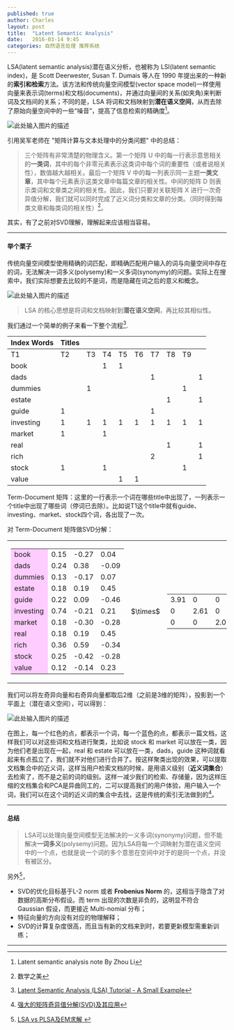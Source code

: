 ```yaml
---
published: true
author: Charles
layout: post
title:  "Latent Semantic Analysis"
date:   2016-03-14 9:45
categories: 自然语言处理 推荐系统
---
```


LSA(latent semantic analysis)潜在语义分析，也被称为 LSI(latent semantic index)，是 Scott Deerwester, Susan T. Dumais 等人在 1990 年提出来的一种新的**索引和检索**方法。该方法和传统向量空间模型(vector space model)一样使用向量来表示词(terms)和文档(documents)，并通过向量间的关系(如夹角)来判断词及文档间的关系；不同的是，LSA 将词和文档映射到**潜在语义空间**，从而去除了原始向量空间中的一些“噪音”，提高了信息检索的精确度[^1]。

![此处输入图片的描述][1]

引用吴军老师在 "矩阵计算与文本处理中的分类问题" 中的总结：

> 三个矩阵有非常清楚的物理含义。第一个矩阵 U 中的每一行表示意思相关的**一类词**，其中的每个非零元素表示这类词中每个词的重要性（或者说相关性），数值越大越相关。最后一个矩阵 V 中的每一列表示同一主题**一类文章**，其中每个元素表示这类文章中每篇文章的相关性。中间的矩阵 D 则表示类词和文章类之间的相关性。因此，我们只要对关联矩阵 X 进行一次奇异值分解，我们就可以同时完成了近义词分类和文章的分类。（同时得到每类文章和每类词的相关性）[^2]。

其实，有了之前对SVD理解，理解起来应该相当容易。

----------

#### 举个栗子
传统向量空间模型使用精确的词匹配，即精确匹配用户输入的词与向量空间中存在的词，无法解决一词多义(polysemy)和一义多词(synonymy)的问题。实际上在搜索中，我们实际想要去比较的不是词，而是隐藏在词之后的意义和概念。

![此处输入图片的描述][2]

> LSA 的核心思想是将词和文档映射到**潜在语义空间**，再比较其相似性。

我们通过一个简单的例子来看一下整个流程[^3].

| Index Words | Titles |    |    |    |    |    |    |    |   |
|-------------|--------|----|----|----|----|----|----|----|---|
| T1          | T2     | T3 | T4 | T5 | T6 | T7 | T8 | T9 |   |
| book        |        |    | 1  | 1  |    |    |    |    |   |
| dads        |        |    |    |    |    | 1  |    |    | 1 |
| dummies     |        | 1  |    |    |    |    |    | 1  |   |
| estate      |        |    |    |    |    |    | 1  |    | 1 |
| guide       | 1      |    |    |    |    | 1  |    |    |   |
| investing   | 1      | 1  | 1  | 1  | 1  | 1  | 1  | 1  | 1 |
| market      | 1      |    | 1  |    |    |    |    |    |   |
| real        |        |    |    |    |    |    | 1  |    | 1 |
| rich        |        |    |    |    |    | 2  |    |    | 1 |
| stock       | 1      |    | 1  |    |    |    |    | 1  |   |
| value       |        |    |    | 1  | 1  |    |    |    |   |

Term-Document 矩阵：这里的一行表示一个词在哪些title中出现了，一列表示一个title中出现了哪些词（停词已去除）。比如说T1这个title中就有guide、investing、market、stock四个词，各出现了一次。

对 Term-Document 矩阵做SVD分解：

<table>
    <tbody>
        <tr>
            <td class="noborder">
                <table>
                    <tbody>
                        <tr>
                            <td bgcolor="#ffccff">book</td>
                            <td>0.15</td>
                            <td>-0.27</td>
                            <td>0.04</td>
                        </tr>
                        <tr>
                            <td bgcolor="#ffccff">dads</td>
                            <td>0.24</td>
                            <td>0.38</td>
                            <td>-0.09</td>
                        </tr>
                        <tr>
                            <td bgcolor="#ffccff">dummies</td>
                            <td>0.13</td>
                            <td>-0.17</td>
                            <td>0.07</td>
                        </tr>
                        <tr>
                            <td bgcolor="#ffccff">estate</td>
                            <td>0.18</td>
                            <td>0.19</td>
                            <td>0.45</td>
                        </tr>
                        <tr>
                            <td bgcolor="#ffccff">guide</td>
                            <td>0.22</td>
                            <td>0.09</td>
                            <td>-0.46</td>
                        </tr>
                        <tr>
                            <td bgcolor="#ffccff">investing</td>
                            <td>0.74</td>
                            <td>-0.21</td>
                            <td>0.21</td>
                        </tr>
                        <tr>
                            <td bgcolor="#ffccff">market</td>
                            <td>0.18</td>
                            <td>-0.30</td>
                            <td>-0.28</td>
                        </tr>
                        <tr>
                            <td bgcolor="#ffccff">real</td>
                            <td>0.18</td>
                            <td>0.19</td>
                            <td>0.45</td>
                        </tr>
                        <tr>
                            <td bgcolor="#ffccff">rich</td>
                            <td>0.36</td>
                            <td>0.59</td>
                            <td>-0.34</td>
                        </tr>
                        <tr>
                            <td bgcolor="#ffccff">stock</td>
                            <td>0.25</td>
                            <td>-0.42</td>
                            <td>-0.28</td>
                        </tr>
                        <tr>
                            <td bgcolor="#ffccff">value</td>
                            <td>0.12</td>
                            <td>-0.14</td>
                            <td>0.23</td>
                        </tr>
                    </tbody>
                </table>
            </td>
            <td valign="middle" class="noborder">$\times$</td>
            <td valign="middle" class="noborder">
                <table>
                    <tbody>
                        <tr>
                            <td>3.91</td>
                            <td>0</td>
                            <td>0</td>
                        </tr>
                        <tr>
                            <td>0</td>
                            <td>2.61</td>
                            <td>0</td>
                        </tr>
                        <tr>
                            <td>0</td>
                            <td>0</td>
                            <td>2.00</td>
                        </tr>
                    </tbody>
                </table>
            </td>
            <td valign="middle" class="noborder">$\times$</td>
            <td valign="middle" class="noborder">
                <table>
                    <tbody>
                        <tr bgcolor="#00ccff">
                            <td>T1</td>
                            <td>T2</td>
                            <td>T3</td>
                            <td>T4</td>
                            <td>T5</td>
                            <td>T6</td>
                            <td>T7</td>
                            <td>T8</td>
                            <td>T9</td>
                        </tr>
                        <tr>
                            <td>0.35</td>
                            <td>0.22</td>
                            <td>0.34</td>
                            <td>0.26</td>
                            <td>0.22</td>
                            <td>0.49</td>
                            <td>0.28</td>
                            <td>0.29</td>
                            <td>0.44</td>
                        </tr>
                        <tr>
                            <td>-0.32</td>
                            <td>-0.15</td>
                            <td>-0.46</td>
                            <td>-0.24</td>
                            <td>-0.14</td>
                            <td>0.55</td>
                            <td>0.07</td>
                            <td>-0.31</td>
                            <td>0.44</td>
                        </tr>
                        <tr>
                            <td>-0.41</td>
                            <td>0.14</td>
                            <td>-0.16</td>
                            <td>0.25</td>
                            <td>0.22</td>
                            <td>-0.51</td>
                            <td>0.55</td>
                            <td>0.00</td>
                            <td>0.34</td>
                        </tr>
                    </tbody>
                </table>
            </td>
        </tr>
    </tbody>
</table>

我们可以将左奇异向量和右奇异向量都取后2维（之前是3维的矩阵），投影到一个平面上（潜在语义空间），可以得到：

![此处输入图片的描述][3]

在图上，每一个红色的点，都表示一个词，每一个蓝色的点，都表示一篇文档，这样我们可以对这些词和文档进行聚类，比如说 stock 和 market 可以放在一类，因为他们老是出现在一起，real 和 estate 可以放在一类，dads，guide 这种词就看起来有点孤立了，我们就不对他们进行合并了。按这样聚类出现的效果，可以提取文档集合中的近义词，这样当用户检索文档的时候，是用语义级别（**近义词集合**）去检索了，而不是之前的词的级别。这样一减少我们的检索、存储量，因为这样压缩的文档集合和PCA是异曲同工的，二可以提高我们的用户体验，用户输入一个词，我们可以在这个词的近义词的集合中去找，这是传统的索引无法做到的[^4]。

----------

#### 总结
> LSA可以处理向量空间模型无法解决的一义多词(synonymy)问题，但不能解决**一词多义**(polysemy)问题。因为LSA将每一个词映射为潜在语义空间中的一个点，也就是说一个词的多个意思在空间中对于的是同一个点，并没有被区分。

另外[^5]，

 - SVD的优化目标基于L-2 norm 或者 **Frobenius Norm** 的，这相当于隐含了对数据的高斯分布假设。而 term 出现的次数是非负的，这明显不符合 Gaussian 假设，而更接近 Multi-nomial 分布；
 - 特征向量的方向没有对应的物理解释；
 - SVD的计算复杂度很高，而且当有新的文档来到时，若要更新模型需重新训练；

----------


  [^1]: Latent semantic analysis note By  Zhou Li 
  [^2]: 数学之美
  [^3]: [Latent Semantic Analysis (LSA) Tutorial - A Small Example](http://www.puffinwarellc.com/index.php/news-and-articles/articles/33-latent-semantic-analysis-tutorial.html?start=1)
  [^4]: [强大的矩阵奇异值分解(SVD)及其应用](http://www.cnblogs.com/LeftNotEasy/archive/2011/01/19/svd-and-applications.html)
  [^5]: [LSA vs PLSA及EM求解 ](http://blog.sina.com.cn/s/blog_6a1b8c6b0101hgxg.html)

  [1]: http://7xjbdi.com1.z0.glb.clouddn.com/SDfTM.jpg
  [2]: http://7xjbdi.com1.z0.glb.clouddn.com/diagram2.png
  [3]: http://7xjbdi.com1.z0.glb.clouddn.com/xygraph2.png?imageView2/2/w/500